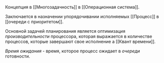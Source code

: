 Концепция в [[Многозадачность]] в [[Операционная система]].

Заключается в назначении упорядочивании исполняемых [[Процесс]] в [[очереди с приоритетом]].

Основной задачей планирования является оптимизация *производительности* процессора, которая выражается в количестве процессов, которые завершают свое исполнение а [[Квант времени]]. 

*Время ожидания* - время, которое процесс ожидает в *очереди* готовности.